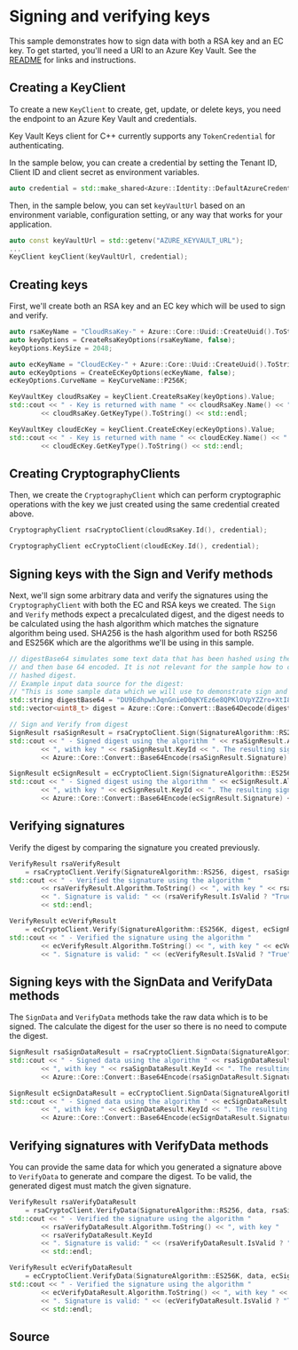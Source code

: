 # Signing and verifying keys

This sample demonstrates how to sign data with both a RSA key and an EC key.
To get started, you'll need a URI to an Azure Key Vault. See the [README](https://github.com/Azure/azure-sdk-for-cpp/blob/main/sdk/keyvault/azure-security-keyvault-keys/README.md) for links and instructions.

## Creating a KeyClient

To create a new `KeyClient` to create, get, update, or delete keys, you need the endpoint to an Azure Key Vault and credentials.

Key Vault Keys client for C++ currently supports any `TokenCredential` for authenticating.

In the sample below, you can create a credential by setting the Tenant ID, Client ID and client secret as environment variables.

```cpp Snippet:KeysSample1CreateCredential
auto credential = std::make_shared<Azure::Identity::DefaultAzureCredential>();
```

Then, in the sample below, you can set `keyVaultUrl` based on an environment variable, configuration setting, or any way that works for your application.

```cpp Snippet:KeysSample1KeyClient
auto const keyVaultUrl = std::getenv("AZURE_KEYVAULT_URL");
...
KeyClient keyClient(keyVaultUrl, credential);
```

## Creating keys

First, we'll create both an RSA key and an EC key which will be used to sign and verify.

```cpp
auto rsaKeyName = "CloudRsaKey-" + Azure::Core::Uuid::CreateUuid().ToString();
auto keyOptions = CreateRsaKeyOptions(rsaKeyName, false);
keyOptions.KeySize = 2048;

auto ecKeyName = "CloudEcKey-" + Azure::Core::Uuid::CreateUuid().ToString();
auto ecKeyOptions = CreateEcKeyOptions(ecKeyName, false);
ecKeyOptions.CurveName = KeyCurveName::P256K;

KeyVaultKey cloudRsaKey = keyClient.CreateRsaKey(keyOptions).Value;
std::cout << " - Key is returned with name " << cloudRsaKey.Name() << " and type "
        << cloudRsaKey.GetKeyType().ToString() << std::endl;

KeyVaultKey cloudEcKey = keyClient.CreateEcKey(ecKeyOptions).Value;
std::cout << " - Key is returned with name " << cloudEcKey.Name() << " and type "
        << cloudEcKey.GetKeyType().ToString() << std::endl;
```

## Creating CryptographyClients

Then, we create the `CryptographyClient` which can perform cryptographic operations with the key we just created using the same credential created above.

```cpp
CryptographyClient rsaCryptoClient(cloudRsaKey.Id(), credential);

CryptographyClient ecCryptoClient(cloudEcKey.Id(), credential);
```

## Signing keys with the Sign and Verify methods

Next, we'll sign some arbitrary data and verify the signatures using the `CryptographyClient` with both the EC and RSA keys we created.
The `Sign` and `Verify` methods expect a precalculated digest, and the digest needs to be calculated using the hash algorithm which matches the signature algorithm being used.
SHA256 is the hash algorithm used for both RS256 and ES256K which are the algorithms we'll be using in this sample.

```cpp
// digestBase64 simulates some text data that has been hashed using the SHA256 algorithm
// and then base 64 encoded. It is not relevant for the sample how to create the SHA256
// hashed digest.
// Example input data source for the digest:
// "This is some sample data which we will use to demonstrate sign and verify"
std::string digestBase64 = "DU9EdhpwhJqnGnieD0qKYEz6e8QPKlOVpYZZro+XtI8=";
std::vector<uint8_t> digest = Azure::Core::Convert::Base64Decode(digestBase64);

// Sign and Verify from digest
SignResult rsaSignResult = rsaCryptoClient.Sign(SignatureAlgorithm::RS256, digest);
std::cout << " - Signed digest using the algorithm " << rsaSignResult.Algorithm.ToString()
        << ", with key " << rsaSignResult.KeyId << ". The resulting signature is: "
        << Azure::Core::Convert::Base64Encode(rsaSignResult.Signature) << std::endl;

SignResult ecSignResult = ecCryptoClient.Sign(SignatureAlgorithm::ES256K, digest);
std::cout << " - Signed digest using the algorithm " << ecSignResult.Algorithm.ToString()
        << ", with key " << ecSignResult.KeyId << ". The resulting signature is: "
        << Azure::Core::Convert::Base64Encode(ecSignResult.Signature) << std::endl;
```

## Verifying signatures

Verify the digest by comparing the signature you created previously.

```cpp
VerifyResult rsaVerifyResult
    = rsaCryptoClient.Verify(SignatureAlgorithm::RS256, digest, rsaSignResult.Signature);
std::cout << " - Verified the signature using the algorithm "
        << rsaVerifyResult.Algorithm.ToString() << ", with key " << rsaVerifyResult.KeyId
        << ". Signature is valid: " << (rsaVerifyResult.IsValid ? "True" : "False")
        << std::endl;

VerifyResult ecVerifyResult
    = ecCryptoClient.Verify(SignatureAlgorithm::ES256K, digest, ecSignResult.Signature);
std::cout << " - Verified the signature using the algorithm "
        << ecVerifyResult.Algorithm.ToString() << ", with key " << ecVerifyResult.KeyId
        << ". Signature is valid: " << (ecVerifyResult.IsValid ? "True" : "False") << std::endl;
```

## Signing keys with the SignData and VerifyData methods

The `SignData` and `VerifyData` methods take the raw data which is to be signed. The calculate the digest for the user so there is no need to compute the digest.

```cpp
SignResult rsaSignDataResult = rsaCryptoClient.SignData(SignatureAlgorithm::RS256, data);
std::cout << " - Signed data using the algorithm " << rsaSignDataResult.Algorithm.ToString()
        << ", with key " << rsaSignDataResult.KeyId << ". The resulting signature is: "
        << Azure::Core::Convert::Base64Encode(rsaSignDataResult.Signature) << std::endl;

SignResult ecSignDataResult = ecCryptoClient.SignData(SignatureAlgorithm::ES256K, data);
std::cout << " - Signed data using the algorithm " << ecSignDataResult.Algorithm.ToString()
        << ", with key " << ecSignDataResult.KeyId << ". The resulting signature is: "
        << Azure::Core::Convert::Base64Encode(ecSignDataResult.Signature) << std::endl;
```

## Verifying signatures with VerifyData methods

You can provide the same data for which you generated a signature above to `VerifyData` to generate and compare the digest. To be valid, the generated digest must match the given signature.

```cpp
VerifyResult rsaVerifyDataResult
    = rsaCryptoClient.VerifyData(SignatureAlgorithm::RS256, data, rsaSignDataResult.Signature);
std::cout << " - Verified the signature using the algorithm "
        << rsaVerifyDataResult.Algorithm.ToString() << ", with key "
        << rsaVerifyDataResult.KeyId
        << ". Signature is valid: " << (rsaVerifyDataResult.IsValid ? "True" : "False")
        << std::endl;

VerifyResult ecVerifyDataResult
    = ecCryptoClient.VerifyData(SignatureAlgorithm::ES256K, data, ecSignDataResult.Signature);
std::cout << " - Verified the signature using the algorithm "
        << ecVerifyDataResult.Algorithm.ToString() << ", with key " << ecVerifyDataResult.KeyId
        << ". Signature is valid: " << (ecVerifyDataResult.IsValid ? "True" : "False")
        << std::endl;
```

## Source

[defaultazurecredential]: https://github.com/Azure/azure-sdk-for-cpp/blob/main/sdk/identity/azure-identity/README.md
